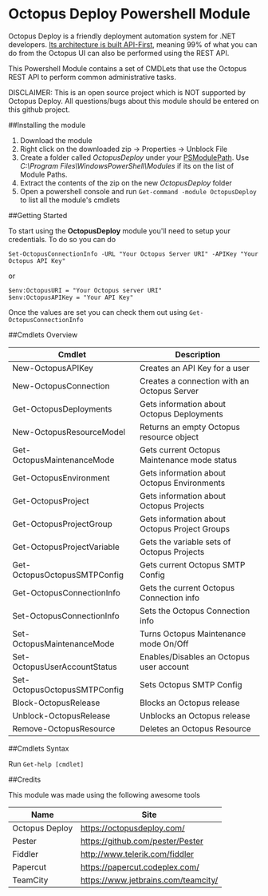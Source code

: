 # Octopus Deploy Powershell Module

Octopus Deploy is a friendly deployment automation system for .NET developers. [Its architecture is built API-First](http://docs.octopusdeploy.com/display/OD/Octopus+REST+API), meaning 99% of what you can do from the Octopus UI can also be performed using the REST API.

This Powershell Module contains a set of CMDLets that use the Octopus REST API to perform common administrative tasks.

DISCLAIMER: This is an open source project which is NOT supported by Octopus Deploy. All questions/bugs about this module should be entered on this github project.

##Installing the module

1. Download the module
2. Right click on the downloaded zip -> Properties -> Unblock File
3. Create a folder called *OctopusDeploy* under your [PSModulePath](https://msdn.microsoft.com/en-us/library/dd878326%28v=vs.85%29.aspx). Use *C:\Program Files\WindowsPowerShell\Modules* if its on the list of Module Paths.
4. Extract the contents of the zip on the new *OctopusDeploy* folder
5. Open a powershell console and run ```Get-command -module OctopusDeploy``` to list all the module's cmdlets

##Getting Started

To start using the **OctopusDeploy** module you'll need to setup your credentials. To do so you can do

```
Set-OctopusConnectionInfo -URL "Your Octopus Server URI" -APIKey "Your Octopus API Key"
```

or

```
$env:OctopusURI = "Your Octopus server URI"
$env:OctopusAPIKey = "Your API Key"
```

Once the values are set you can check them out using ```Get-OctopusConnectionInfo```

##Cmdlets Overview

| Cmdlet | Description          |
| ------------- | ----------- |
| New-OctopusAPIKey     | Creates an API Key for a user|
| New-OctopusConnection     | Creates a connection with an Octopus Server|
| Get-OctopusDeployments     | Gets information about Octopus Deployments|
| New-OctopusResourceModel     | Returns an empty Octopus resource object|
| Get-OctopusMaintenanceMode     | Gets current Octopus Maintenance mode status|
| Get-OctopusEnvironment     | Gets information about Octopus Environments|
| Get-OctopusProject     | Gets information about Octopus Projects|
| Get-OctopusProjectGroup     | Gets information about Octopus Project Groups|
| Get-OctopusProjectVariable     | Gets the variable sets of Octopus Projects|
| Get-OctopusOctopusSMTPConfig     | Gets current Octopus SMTP Config|
| Get-OctopusConnectionInfo      | Gets the current Octopus Connection info|
| Set-OctopusConnectionInfo     | Sets the Octopus Connection info|
| Set-OctopusMaintenanceMode     | Turns Octopus Maintenance mode On/Off|
| Set-OctopusUserAccountStatus     | Enables/Disables an Octopus user account|
| Set-OctopusOctopusSMTPConfig     | Sets Octopus SMTP Config|
| Block-OctopusRelease     | Blocks an Octopus release|
| Unblock-OctopusRelease     | Unblocks an Octopus release|
| Remove-OctopusResource     | Deletes an Octopus Resource|

##Cmdlets Syntax

Run ```Get-help [cmdlet]```

##Credits

This module was made using the following awesome tools

| Name | Site|
| ------------- | ----------- |
| Octopus Deploy      | https://octopusdeploy.com/|
| Pester | https://github.com/pester/Pester|
| Fiddler | http://www.telerik.com/fiddler |
| Papercut     | https://papercut.codeplex.com/ |
| TeamCity    | https://www.jetbrains.com/teamcity/ |